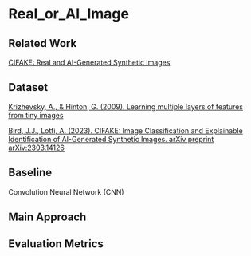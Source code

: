# Real_or_AI_Image

## Related Work
[CIFAKE: Real and AI-Generated Synthetic Images](https://www.kaggle.com/datasets/birdy654/cifake-real-and-ai-generated-synthetic-images)

## Dataset
[Krizhevsky, A., & Hinton, G. (2009). Learning multiple layers of features from tiny images](https://www.cs.toronto.edu/~kriz/learning-features-2009-TR.pdfl)

[Bird, J.J., Lotfi, A. (2023). CIFAKE: Image Classification and Explainable Identification of AI-Generated Synthetic Images. arXiv preprint arXiv:2303.14126](https://arxiv.org/abs/2303.14126)

## Baseline
Convolution Neural Network (CNN)

## Main Approach

## Evaluation Metrics
